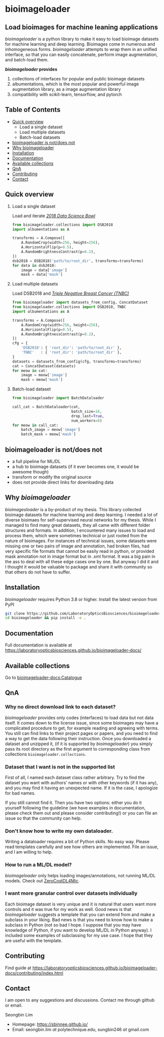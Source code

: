 # bioimageloader
Load bioimages for machine leaning applications
---
_bioimageloader_ is a python library to make it easy to load bioimage datasets for
machine learning and deep learning. Bioimages come in numerous and inhomogeneous forms.
_bioimageloader_ attempts to wrap them in an unified interface, so that you can easily
concatenate, perform image augmentation, and batch-load them.

**_bioimageloader_ provides**

1. collections of interfaces for popular and public bioimage datasets
2. albumentations, which is the most popular and powerful image augmentation library, as
   a image augmentation library
3. compatibility with scikit-learn, tensorflow, and pytorch


## Table of Contents
- [Quick overview](#quick-overview)
    - Load a single dataset
    - Load multiple datasets
    - Batch-load datasets
- [bioimageloader is not/does not](#bioimageloader-is-notdoes-not)
- [Why bioimageloader](#why-bioimageloader)
- [Installation](#installation)
- [Documentation](#documentation)
- [Available collections](#available-collections)
- [QnA](#qna)
- [Contributing](#contributing)
- [Contact](#contact)

## Quick overview
1. Load a single dataset

    Load and iterate [_2018 Data Science Bowl_](https://www.kaggle.com/c/data-science-bowl-2018/)

    ```python
    from bioimageloader.collections import DSB2018
    import albumentations as A

    transforms = A.Compose([
        A.RandomCrop(width=256, height=256),
        A.HorizontalFlip(p=0.5),
        A.RandomBrightnessContrast(p=0.2),
    ])
    dsb2018 = DSB2018('path/to/root_dir', transforms=transforms)
    for data in dsb2018:
        image = data['image']
        mask = data['mask']
    ```

2. Load multiple datasets

    Load DSB2018 and [_Triple Negative Breast Cancer (TNBC)_](https://ieeexplore.ieee.org/document/8438559)

    ```python
    from bioimageloader import datasets_from_config, ConcatDataset
    from bioimageloader.collections import DSB2018, TNBC
    import albumentations as A

    transforms = A.Compose([
        A.RandomCrop(width=256, height=256),
        A.HorizontalFlip(p=0.5),
        A.RandomBrightnessContrast(p=0.2),
    ])
    cfg = {
        'DSB2018': { 'root_dir': 'path/to/root_dir' },
        'TNBC'   : { 'root_dir': 'path/to/root_dir' },
    }
    datasets = datasets_from_config(cfg, transforms=transforms)
    cat = ConcatDataset(datasets)
    for meow in cat:
        image = meow['image']
        mask = meow['mask']
    ```

3. Batch-load dataset

    ```python
    from bioimageloader import BatchDataloader

    call_cat = BatchDataloader(cat,
                               batch_size=16,
                               drop_last=True,
                               num_workers=8)
    for meow in call_cat:
        batch_image = meow['image']
        batch_mask = meow['mask']
    ```

## bioimageloader is not/does not

- a full pipeline for ML/DL
- a hub to bioimage datasets (if it ever becomes one, it would be awesome though)
- transform or modify the original source
- does not provide direct links for downloading data


## Why _bioimageloader_
_bioimagesloader_ is a by-product of my thesis. This library collected bioimage datasets
for machine learning and deep learning. I needed a lot of diverse bioimaes for
self-supervised neural networks for my thesis. While I managed to find many great
datasets, they all came with different folder structures and formats. In addition, I
encountered many issues to load and process them, which were sometimes technical or just
rooted from the nature of bioimages. For instances of technical issues, some datasets
were missing one or two pairs of image and annotation, had broken files, had very
specific file formats that cannot be easily read in python, or provided mask annotation
not in image format but in .xml format. It was a big pain in the ass to deal with all
these edge cases one by one. But anyway I did it and I thought it would be valuable to
package and share it with community so that others do not have to suffer.


## Installation
_bioimageloader_ requires Python 3.8 or higher. Install the latest version from PyPI

```bash
git clone https://github.com/LaboratoryOpticsBiosciences/bioimageloader.git
cd bioimageloader && pip install -e .
```

## Documentation
Full documentation is available at https://laboratoryopticsbiosciences.github.io/bioimageloader-docs/


## Available collections
Go to [bioimageloader-docs:Catalogue](https://laboratoryopticsbiosciences.github.io/bioimageloader-docs/catalogue/index.html)


## QnA
### Why no direct download link to each dataset?
_bioimageloader_ provides only codes (interfaces) to load data but not data itself.
It comes down to the license issue, since some bioimages may have a complicated
procedure to get, for example reading and agreeing with terms. You still can find
links to their project pages or papers, and you need to find a way to get the data
following their instruction. Once you downloaded a dataset and unzipped it, (if it
is supported by _bioimageloader_) you simply pass its root directory as the first
argument to corresponding class from collections `bioimageloader.collections`.

### Dataset that I want is not in the supported list
First of all, I named each dataset class rather arbitrary. Try to find the
dataset you want with authors' names or with other keywords (if it has any), and
you may find it having an unexpected name. If it is the case, I apologize for
bad names.

If you still cannot find it. Then you have two options: either you do it
yourself following the guideline (we have examples in documentation, please check them
out and please consider contributing!) or you can file an issue so that the community
can help.


### Don't know how to write my own dataloader.
Writing a dataloader requires a bit of Python skills. No easy way. Please read
templates carefully and see how others are implemented. File an issue, and I am
willing to help.


### How to run a ML/DL model?
_bioimageloader_ only helps loading images/annotations, not running ML/DL
models. Check out [ZeroCostDL4Mic](https://github.com/HenriquesLab/ZeroCostDL4Mic).


### I want more granular control over datasets individually
Each bioimage dataset is very unique and it is natural that users want more controls
and it was true for my work as well. Good news is that _bioimageloader_ suggests a
template that you can extend from and make a subclass in your liking. Bad news is
that you need to know how to make a subclass in Python (not so bad I hope. I suppose
that you may have knowledge of Python, if you want to develop ML/DL in Python
anyway). I included some examples of subclassing for my use case. I hope that they
are useful with the template.


## Contributing
Find guide at https://laboratoryopticsbiosciences.github.io/bioimageloader-docs/contributing/index.html


## Contact
I am open to any suggestions and discussions. Contact me through github or email.

Seongbin Lim
- Homepage: https://sbinnee.github.io/
- Email: seongbin.lim _at_ polytechnique.edu, sungbin246 _at_ gmail.com
